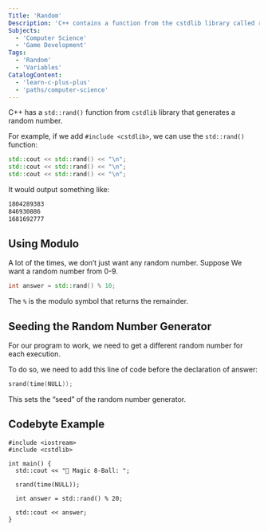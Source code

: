 ```yaml
---
Title: 'Random'
Description: 'C++ contains a function from the cstdlib library called rand that generates a random number.'
Subjects:
  - 'Computer Science'
  - 'Game Development'
Tags:
  - 'Random'
  - 'Variables'
CatalogContent:
  - 'learn-c-plus-plus'
  - 'paths/computer-science'
---
```


C++ has a `std::rand()` function from `cstdlib` library that generates a random number.

For example, if we add `#include <cstdlib>`, we can use the `std::rand()` function:

```cpp
std::cout << std::rand() << "\n";
std::cout << std::rand() << "\n";
std::cout << std::rand() << "\n";
```

It would output something like:

```bash
1804289383
846930886
1681692777
```

## Using Modulo

A lot of the times, we don’t just want any random number. Suppose We want a random number from 0-9.

```cpp
int answer = std::rand() % 10;
```

The `%` is the modulo symbol that returns the remainder.

## Seeding the Random Number Generator

For our program to work, we need to get a different random number for each execution.

To do so, we need to add this line of code before the declaration of answer:

```cpp
srand(time(NULL));
```

This sets the “seed” of the random number generator.

## Codebyte Example

```codebyte/cpp
#include <iostream>
#include <cstdlib>

int main() {
  std::cout << "🎱 Magic 8-Ball: ";

  srand(time(NULL));

  int answer = std::rand() % 20;

  std::cout << answer;
}
```
